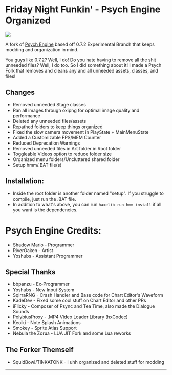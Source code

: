 # Friday Night Funkin' - Psych Engine Organized

![](https://github.com/SquidBowl/PE-0.7.2-ORGANIZED/blob/main/art/banner.png)

A fork of [Psych Engine](https://github.com/ShadowMario/) based off 0.7.2 Experimental Branch that keeps modding and organization in mind. 

You guys like 0.7.2? Well, I do! Do you hate having to remove all the shit unneeded files? Well, I do too. So I did something about it! I made a Psych Fork that removes and cleans any and all unneeded assets, classes, and files!

## Changes
- Removed unneeded Stage classes
- Ran all images through oxipng for optimal image quality and performance
- Deleted any unneeded files/assets
- Repathed folders to keep things organized
- Fixed the slow camera movement in PlayState + MainMenuState
- Added a Customizable FPS/MEM Counter
- Reduced Deprecation Warnings
- Removed unneeded files in Art folder in Root folder
- Toggleable Videos option to reduce folder size
- Organized menu folders/Uncluttered shared folder
- Setup hmm/.BAT file(s)

## Installation:
* Inside the root folder is another folder named "setup". If you struggle to compile, just run the .BAT file.
* In addition to what's above, you can run ``haxelib run hmm install`` if all you want is the dependencies.

# Psych Engine Credits:
* Shadow Mario - Programmer
* RiverOaken - Artist
* Yoshubs - Assistant Programmer

## Special Thanks
* bbpanzu - Ex-Programmer
* Yoshubs - New Input System
* SqirraRNG - Crash Handler and Base code for Chart Editor's Waveform
* KadeDev - Fixed some cool stuff on Chart Editor and other PRs
* iFlicky - Composer of Psync and Tea Time, also made the Dialogue Sounds
* PolybiusProxy - .MP4 Video Loader Library (hxCodec)
* Keoiki - Note Splash Animations
* Smokey - Sprite Atlas Support
* Nebula the Zorua - LUA JIT Fork and some Lua reworks

## The Forker Themself
* SquidBowl/TINKATONK - I uhh organized and deleted stuff for modding
_____________________________________
